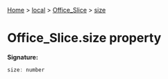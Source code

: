 [Home](./index) &gt; [local](local.md) &gt; [Office\_Slice](local.office_slice.md) &gt; [size](local.office_slice.size.md)

# Office\_Slice.size property


**Signature:**
```javascript
size: number
```
